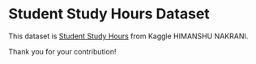 # Student Study Hours Dataset

This dataset is [Student Study Hours](https://www.kaggle.com/datasets/himanshunakrani/student-study-hours/data) from Kaggle HIMANSHU NAKRANI.

Thank you for your contribution!
